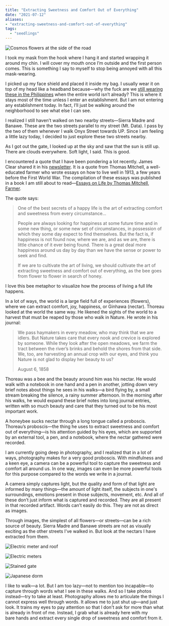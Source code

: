 ```yaml
---
title: "Extracting Sweetness and Comfort Out of Everything"
date: "2021-07-12"
aliases:
- "extracting-sweetness-and-comfort-out-of-everything"
tags:
  - "seedlings"
---
```


![Cosmos flowers at the side of the road](lilim/images/011/Walking-along-cosmos.jpg)

I took my mask from the hook where I hang it and started wrapping it around my chin. I will cover my mouth once I’m outside and the first person comes. This is something I say to myself to stop being annoyed with all this mask-wearing.

I picked up my face shield and placed it inside my bag. I usually wear it on top of my head like a headband because—why the fuck are we [still wearing these in the Philippines](https://www.rappler.com/nation/review-sought-mandatory-wearing-face-shields-philippines) when the entire world isn’t already? This is where it stays most of the time unless I enter an establishment. But I am not entering any establishment today. In fact, I’ll just be walking around the neighborhood to see what else I can see.

I realized I still haven’t walked on two nearby streets—Sierra Madre and Banawe. These are the two streets parallel to my street (Mt. Data). I pass by the two of them whenever I walk Onyx Street towards UP. Since I am feeling a little lazy today, I decided to just explore these two streets nearby.

As I got out the gate, I looked up at the sky and saw that the sun is still up. There are clouds everywhere. Soft light, I said. This is good.

I encountered a quote that I have been pondering a lot recently. James Clear shared it in his [newsletter](https://jamesclear.com). It is a quote from Thomas Mitchell, a well-educated farmer who wrote essays on how to live well in 1913, a few years before the First World War. The compilation of these essays was published in a book I am still about to read—[Essays on Life by Thomas Mitchell, Farmer](https://www.amazon.com/Essays-Life-Thomas-Mitchell-Farmer-ebook/dp/B01N6DCOK2).

The quote says:

> One of the best secrets of a happy life is the art of extracting comfort and sweetness from every circumstance...
>
> People are always looking for happiness at some future time and in some new thing, or some new set of circumstances, in possession of which they some day expect to find themselves. But the fact is, if happiness is not found now, where we are, and as we are, there is little chance of it ever being found. There is a great deal more happiness around us day by day than we have the sense or power to seek and find.
>
> If we are to cultivate the art of living, we should cultivate the art of extracting sweetness and comfort out of everything, as the bee goes from flower to flower in search of honey.

I love this bee metaphor to visualize how the process of living a full life happens.

In a lot of ways, the world is a large field full of experiences (flowers), where we can extract comfort, joy, happiness, or Ginhawa (nectar). Thoreau looked at the world the same way. He likened the sights of the world to a harvest that must be reaped by those who walk in Nature. He wrote in his journal:

> We pass haymakers in every meadow, who may think that we are idlers. But Nature takes care that every nook and crevice is explored by someone. While they look after the open meadows, we farm the tract between the river’s brinks and behold the shores from that side. We, too, are harvesting an annual crop with our eyes, and think you Nature is not glad to display her beauty to us?
>
> August 6, 1858

Thoreau was a bee and the beauty around him was his nectar. He would walk with a notebook in one hand and a pen in another, jotting down very brief notes about things he sees in his walks—a bird flying by, a small stream breaking the silence, a rainy summer afternoon. In the morning after his walks, he would expand these brief notes into long journal entries, written with so much beauty and care that they turned out to be his most important work.

A honeybee sucks nectar through a long tongue called a proboscis. Thoreau’s proboscis—the thing he uses to extract sweetness and comfort out of everything—is his attention guided by his eyes, which are supported by an external tool, a pen, and a notebook, where the nectar gathered were recorded.

I am currently going deep in photography, and I realized that in a lot of ways, photography makes for a very good proboscis. With mindfulness and a keen eye, a camera can be a powerful tool to capture the sweetness and comfort all around us. In one way, images can even be more powerful tools for this purpose compared to the words we write in a journal.

A camera simply captures light, but the quality and form of that light are informed by many things—the amount of light itself, the subjects in one's surroundings, emotions present in those subjects, movement, etc. And all of these don’t just inform what is captured and recorded. They are all present in that recorded artifact. Words can’t easily do this. They are not as direct as images.

Through images, the simplest of all flowers—or streets—can be a rich source of beauty. Sierra Madre and Banawe streets are not as visually exciting as the other streets I've walked in. But look at the nectars I have extracted from them.

![Electric meter and roof](lilim/images/011/Electric-meter-and-roof.jpg "Sky, trees, roof, meter")

![Electric meters](lilim/images/011/Electric-meters.jpg "More meters...")

![Stained gate](lilim/images/011/Stained-gate.jpg "A gate that has seen years")

![Japanese dorm](lilim/images/011/Japanese-dorm.jpg "A Japanese-themed dormitory")

I like to walk—a lot. But I am too lazy—not to mention too incapable—to capture through words what I see in these walks. And so I take photos instead—try to take at least. Photography allows me to articulate the things I cannot express well through words. It allows me to just shut up—and just look. It trains my eyes to pay attention so that I don't ask for more than what is already in front of me. Instead, I grab what is already here with my bare hands and extract every single drop of sweetness and comfort from it.